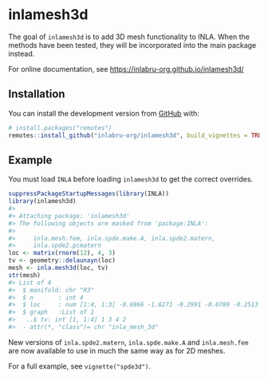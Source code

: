
<!-- README.md is generated from README.Rmd. Please edit that file -->

# inlamesh3d

<!-- badges: start -->
<!-- badges: end -->

The goal of `inlamesh3d` is to add 3D mesh functionality to INLA. When
the methods have been tested, they will be incorporated into the main
package instead.

For online documentation, see
<https://inlabru-org.github.io/inlamesh3d/>

## Installation

You can install the development version from
[GitHub](https://github.com/) with:

``` r
# install.packages("remotes")
remotes::install_github("inlabru-org/inlamesh3d", build_vignettes = TRUE)
```

## Example

You must load `INLA` before loading `inlamesh3d` to get the correct
overrides.

``` r
suppressPackageStartupMessages(library(INLA))
library(inlamesh3d)
#> 
#> Attaching package: 'inlamesh3d'
#> The following objects are masked from 'package:INLA':
#> 
#>     inla.mesh.fem, inla.spde.make.A, inla.spde2.matern,
#>     inla.spde2.pcmatern
loc <- matrix(rnorm(12), 4, 3)
tv <- geometry::delaunayn(loc)
mesh <- inla.mesh3d(loc, tv)
str(mesh)
#> List of 4
#>  $ manifold: chr "R3"
#>  $ n       : int 4
#>  $ loc     : num [1:4, 1:3] -0.6966 -1.6271 -0.2991 -0.0789 -0.2513 ...
#>  $ graph   :List of 1
#>   ..$ tv: int [1, 1:4] 1 3 4 2
#>  - attr(*, "class")= chr "inla_mesh_3d"
```

New versions of `inla.spde2.matern`, `inla.spde.make.A` and
`inla.mesh.fem` are now available to use in much the same way as for 2D
meshes.

For a full example, see `vignette("spde3d")`.
